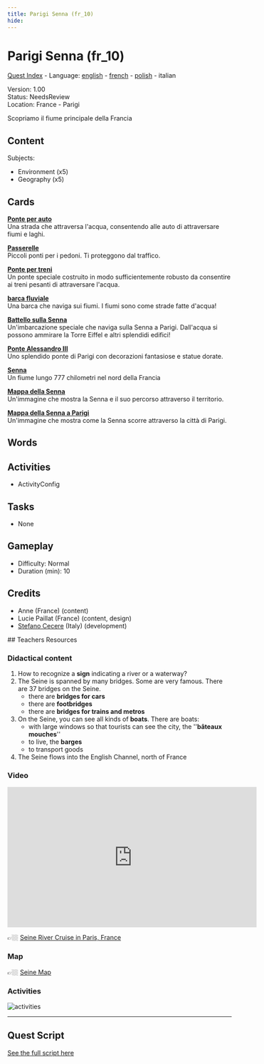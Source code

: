 ```yaml
---
title: Parigi Senna (fr_10)
hide:
---
```


# Parigi Senna (fr_10)
[Quest Index](./index.it.md) - Language: [english](./fr_10.md) - [french](./fr_10.fr.md) - [polish](./fr_10.pl.md) - italian

Version: 1.00  
Status: NeedsReview  
Location: France - Parigi

Scopriamo il fiume principale della Francia

## Content
Subjects: 

  - Environment (x5)
  - Geography (x5)


## Cards
**[Ponte per auto](../cards/index.md#place_bridge_cars)**  
Una strada che attraversa l'acqua, consentendo alle auto di attraversare fiumi e laghi.  

**[Passerelle](../cards/index.md#place_bridge_people)**  
Piccoli ponti per i pedoni. Ti proteggono dal traffico.  

**[Ponte per treni](../cards/index.md#place_bridge_trains)**  
Un ponte speciale costruito in modo sufficientemente robusto da consentire ai treni pesanti di attraversare l'acqua.  

**[barca fluviale](../cards/index.md#boat_river)**  
Una barca che naviga sui fiumi. I fiumi sono come strade fatte d'acqua!  

**[Battello sulla Senna](../cards/index.md#boat_eiffel_tower)**  
Un'imbarcazione speciale che naviga sulla Senna a Parigi. Dall'acqua si possono ammirare la Torre Eiffel e altri splendidi edifici!  

**[Ponte Alessandro III](../cards/index.md#pont_alexandre_iii)**  
Uno splendido ponte di Parigi con decorazioni fantasiose e statue dorate.  

**[Senna](../cards/index.md#seine)**  
Un fiume lungo 777 chilometri nel nord della Francia  

**[Mappa della Senna](../cards/index.md#seine_map)**  
Un'immagine che mostra la Senna e il suo percorso attraverso il territorio.  

**[Mappa della Senna a Parigi](../cards/index.md#seine_map_in_paris)**  
Un'immagine che mostra come la Senna scorre attraverso la città di Parigi.  

## Words
## Activities
- ActivityConfig

## Tasks
- None
## Gameplay
- Difficulty: Normal
- Duration (min): 10
## Credits
- Anne (France) (content)
- Lucie Paillat (France) (content, design)
- [Stefano Cecere](https://stefanocecere.com) (Italy) (development)

## Teachers Resources
### Didactical content

1. How to recognize a **sign** indicating a river or a waterway?
2. The Seine is spanned by many bridges. Some are very famous. There are 37 bridges on the Seine.
   - there are **bridges for cars**  
   - there are **footbridges**  
   - there are **bridges for trains and metros**
3. On the Seine, you can see all kinds of **boats**. There are boats:
   - with large windows so that tourists can see the city, the ''**bâteaux  mouches**''  
   - to live, the **barges**  
   - to transport goods  
4. The Seine flows into the English Channel, north of France

### Video

<iframe width="560" height="315" src="https://www.youtube.com/embed/RGOFuzdol9Q?si=rGWg53DhcCsMiMdi" title="YouTube video player" frameborder="0" allow="accelerometer; autoplay; clipboard-write; encrypted-media; gyroscope; picture-in-picture; web-share" referrerpolicy="strict-origin-when-cross-origin" allowfullscreen></iframe>

👉🏼 [Seine River Cruise in Paris, France ](https://www.youtube.com/watch?v=RGOFuzdol9Q)

### Map

👉🏼 [Seine Map](https://en.wikipedia.org/wiki/Seine#/map/0)

### Activities

![activities](https://tulamama.com/wp-content/uploads/2020/03/Park-Maze.jpg)


---

## Quest Script

[See the full script here](./fr_10-script.it.md)
